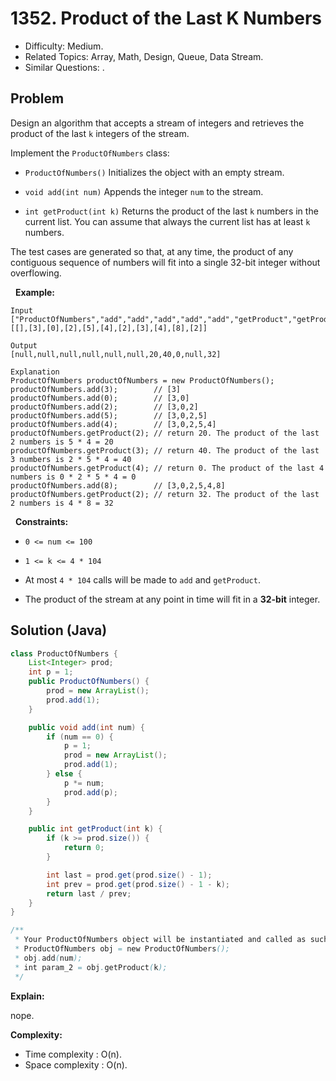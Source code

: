 # 1352. Product of the Last K Numbers

- Difficulty: Medium.
- Related Topics: Array, Math, Design, Queue, Data Stream.
- Similar Questions: .

## Problem

Design an algorithm that accepts a stream of integers and retrieves the product of the last ```k``` integers of the stream.

Implement the ```ProductOfNumbers``` class:


	
- ```ProductOfNumbers()``` Initializes the object with an empty stream.
	
- ```void add(int num)``` Appends the integer ```num``` to the stream.
	
- ```int getProduct(int k)``` Returns the product of the last ```k``` numbers in the current list. You can assume that always the current list has at least ```k``` numbers.


The test cases are generated so that, at any time, the product of any contiguous sequence of numbers will fit into a single 32-bit integer without overflowing.

 
**Example:**

```
Input
["ProductOfNumbers","add","add","add","add","add","getProduct","getProduct","getProduct","add","getProduct"]
[[],[3],[0],[2],[5],[4],[2],[3],[4],[8],[2]]

Output
[null,null,null,null,null,null,20,40,0,null,32]

Explanation
ProductOfNumbers productOfNumbers = new ProductOfNumbers();
productOfNumbers.add(3);        // [3]
productOfNumbers.add(0);        // [3,0]
productOfNumbers.add(2);        // [3,0,2]
productOfNumbers.add(5);        // [3,0,2,5]
productOfNumbers.add(4);        // [3,0,2,5,4]
productOfNumbers.getProduct(2); // return 20. The product of the last 2 numbers is 5 * 4 = 20
productOfNumbers.getProduct(3); // return 40. The product of the last 3 numbers is 2 * 5 * 4 = 40
productOfNumbers.getProduct(4); // return 0. The product of the last 4 numbers is 0 * 2 * 5 * 4 = 0
productOfNumbers.add(8);        // [3,0,2,5,4,8]
productOfNumbers.getProduct(2); // return 32. The product of the last 2 numbers is 4 * 8 = 32 
```

 
**Constraints:**


	
- ```0 <= num <= 100```
	
- ```1 <= k <= 4 * 104```
	
- At most ```4 * 104``` calls will be made to ```add``` and ```getProduct```.
	
- The product of the stream at any point in time will fit in a **32-bit** integer.



## Solution (Java)

```java
class ProductOfNumbers {
    List<Integer> prod;
    int p = 1;
    public ProductOfNumbers() {
        prod = new ArrayList();
        prod.add(1);
    }

    public void add(int num) {
        if (num == 0) {
            p = 1;
            prod = new ArrayList();
            prod.add(1);
        } else {
            p *= num;
            prod.add(p);
        }
    }

    public int getProduct(int k) {
        if (k >= prod.size()) {
            return 0;
        }

        int last = prod.get(prod.size() - 1);
        int prev = prod.get(prod.size() - 1 - k);
        return last / prev;
    }
}

/**
 * Your ProductOfNumbers object will be instantiated and called as such:
 * ProductOfNumbers obj = new ProductOfNumbers();
 * obj.add(num);
 * int param_2 = obj.getProduct(k);
 */
```

**Explain:**

nope.

**Complexity:**

* Time complexity : O(n).
* Space complexity : O(n).
